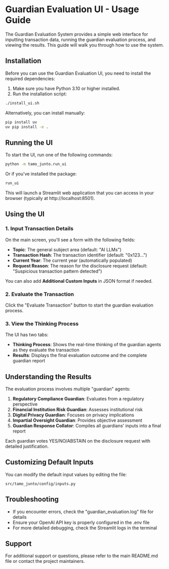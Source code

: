 # Guardian Evaluation UI - Usage Guide

The Guardian Evaluation System provides a simple web interface for inputting transaction data, running the guardian evaluation process, and viewing the results. This guide will walk you through how to use the system.

## Installation

Before you can use the Guardian Evaluation UI, you need to install the required dependencies:

1. Make sure you have Python 3.10 or higher installed.
2. Run the installation script:
```bash
./install_ui.sh
```

Alternatively, you can install manually:
```bash
pip install uv
uv pip install -e .
```

## Running the UI

To start the UI, run one of the following commands:

```bash
python -m tamo_junto.run_ui
```

Or if you've installed the package:

```bash
run_ui
```

This will launch a Streamlit web application that you can access in your browser (typically at http://localhost:8501).

## Using the UI

### 1. Input Transaction Details

On the main screen, you'll see a form with the following fields:

- **Topic**: The general subject area (default: "AI LLMs")
- **Transaction Hash**: The transaction identifier (default: "0x123...")
- **Current Year**: The current year (automatically populated)
- **Request Reason**: The reason for the disclosure request (default: "Suspicious transaction pattern detected")

You can also add **Additional Custom Inputs** in JSON format if needed.

### 2. Evaluate the Transaction

Click the "Evaluate Transaction" button to start the guardian evaluation process.

### 3. View the Thinking Process

The UI has two tabs:

- **Thinking Process**: Shows the real-time thinking of the guardian agents as they evaluate the transaction
- **Results**: Displays the final evaluation outcome and the complete guardian report

## Understanding the Results

The evaluation process involves multiple "guardian" agents:

1. **Regulatory Compliance Guardian**: Evaluates from a regulatory perspective
2. **Financial Institution Risk Guardian**: Assesses institutional risk
3. **Digital Privacy Guardian**: Focuses on privacy implications
4. **Impartial Oversight Guardian**: Provides objective assessment
5. **Guardian Response Collator**: Compiles all guardians' inputs into a final report

Each guardian votes YES/NO/ABSTAIN on the disclosure request with detailed justification.

## Customizing Default Inputs

You can modify the default input values by editing the file:
```
src/tamo_junto/config/inputs.py
```

## Troubleshooting

- If you encounter errors, check the "guardian_evaluation.log" file for details
- Ensure your OpenAI API key is properly configured in the .env file
- For more detailed debugging, check the Streamlit logs in the terminal

## Support

For additional support or questions, please refer to the main README.md file or contact the project maintainers. 